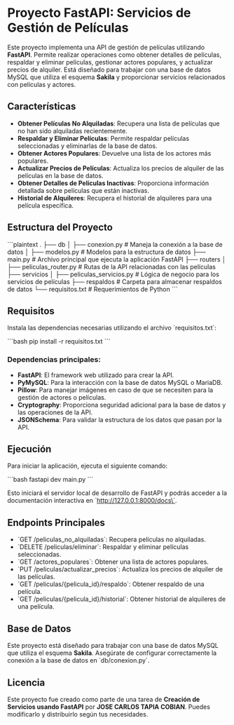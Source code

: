 
# Proyecto FastAPI: Servicios de Gestión de Películas

Este proyecto implementa una API de gestión de películas utilizando **FastAPI**. Permite realizar operaciones como obtener detalles de películas, respaldar y eliminar películas, gestionar actores populares, y actualizar precios de alquiler. Está diseñado para trabajar con una base de datos MySQL que utiliza el esquema **Sakila** y proporcionar servicios relacionados con películas y actores.

## Características

- **Obtener Películas No Alquiladas**: Recupera una lista de películas que no han sido alquiladas recientemente.
- **Respaldar y Eliminar Películas**: Permite respaldar películas seleccionadas y eliminarlas de la base de datos.
- **Obtener Actores Populares**: Devuelve una lista de los actores más populares.
- **Actualizar Precios de Películas**: Actualiza los precios de alquiler de las películas en la base de datos.
- **Obtener Detalles de Películas Inactivas**: Proporciona información detallada sobre películas que están inactivas.
- **Historial de Alquileres**: Recupera el historial de alquileres para una película específica.

## Estructura del Proyecto

\`\`\`plaintext
.
├── db
│   ├── conexion.py          # Maneja la conexión a la base de datos
│   ├── modelos.py           # Modelos para la estructura de datos
├── main.py                  # Archivo principal que ejecuta la aplicación FastAPI
├── routers
│   ├── peliculas_router.py   # Rutas de la API relacionadas con las películas
├── servicios
│   ├── peliculas_servicios.py  # Lógica de negocio para los servicios de películas
├── respaldos                # Carpeta para almacenar respaldos de datos
└── requisitos.txt           # Requerimientos de Python
\`\`\`

## Requisitos

Instala las dependencias necesarias utilizando el archivo \`requisitos.txt\`:

\`\`\`bash
pip install -r requisitos.txt
\`\`\`

### Dependencias principales:

- **FastAPI**: El framework web utilizado para crear la API.
- **PyMySQL**: Para la interacción con la base de datos MySQL o MariaDB.
- **Pillow**: Para manejar imágenes en caso de que se necesiten para la gestión de actores o películas.
- **Cryptography**: Proporciona seguridad adicional para la base de datos y las operaciones de la API.
- **JSONSchema**: Para validar la estructura de los datos que pasan por la API.

## Ejecución

Para iniciar la aplicación, ejecuta el siguiente comando:

\`\`\`bash
fastapi dev main.py
\`\`\`

Esto iniciará el servidor local de desarrollo de FastAPI y podrás acceder a la documentación interactiva en \`http://127.0.0.1:8000/docs\`.

## Endpoints Principales

- \`GET /peliculas_no_alquiladas\`: Recupera películas no alquiladas.
- \`DELETE /peliculas/eliminar\`: Respaldar y eliminar películas seleccionadas.
- \`GET /actores_populares\`: Obtener una lista de actores populares.
- \`PUT /peliculas/actualizar_precios\`: Actualiza los precios de alquiler de las películas.
- \`GET /peliculas/{pelicula_id}/respaldo\`: Obtener respaldo de una película.
- \`GET /peliculas/{pelicula_id}/historial\`: Obtener historial de alquileres de una película.

## Base de Datos

Este proyecto está diseñado para trabajar con una base de datos MySQL que utiliza el esquema **Sakila**. Asegúrate de configurar correctamente la conexión a la base de datos en \`db/conexion.py\`.

## Licencia

Este proyecto fue creado como parte de una tarea de **Creación de Servicios usando FastAPI** por **JOSE CARLOS TAPIA COBIAN**. Puedes modificarlo y distribuirlo según tus necesidades.
